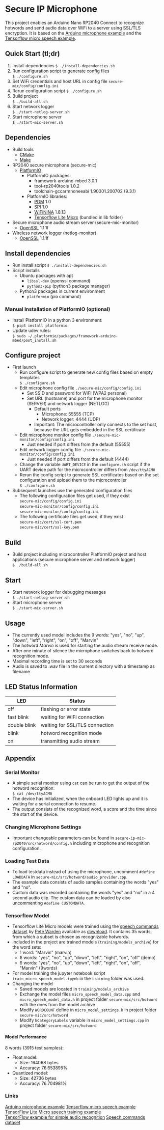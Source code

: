 # Secure IP Microphone
This project enables an Arduino Nano RP2040 Connect to recognize hotwords and send audio data over WiFi to a server using SSL/TLS encryption. 
It is based on the [Arduino microphone example](https://docs.arduino.cc/tutorials/nano-rp2040-connect/rp2040-microphone-basics) and the [Tensorflow micro speech example](https://github.com/tensorflow/tflite-micro/tree/main/tensorflow/lite/micro/examples/micro_speech).

## Quick Start (tl;dr)
1. Install dependencies
  `$ ./install-dependencies.sh`
2. Run configuration script to generate config files  
  `$ ./configure.sh`
3. Set WiFi credentials and host URL in config file `secure-mic/config/config.ini`
4. Rerun configuration script
  `$ ./configure.sh`
5. Build project  
  `$ ./build-all.sh`
6. Start network logger  
  `$ ./start-netlog-server.sh`
7. Start microphone server  
  `$ ./start-mic-server.sh`

## Dependencies
- Build tools
  - [CMake](https://cmake.org/)
  - [Make](https://www.gnu.org/software/make)
- RP2040 secure microphone (secure-mic)
  - [PlatformIO](https://platformio.org) 
    - PlatformIO packages:  
      - framework-arduino-mbed 3.0.1   
      - tool-rp2040tools 1.0.2   
      - toolchain-gccarmnoneeabi 1.90301.200702 (9.3.1)  
    - PlatformIO libraries:  
      - [PDM](https://docs.arduino.cc/learn/built-in-libraries/pdm) 1.0
      - [SPI](https://www.arduino.cc/reference/en/language/functions/communication/spi) 1.0
      - [WiFiNINA](https://github.com/arduino-libraries/WiFiNINA) 1.8.13
      - [Tensorflow Lite Micro](https://github.com/tensorflow/tflite-micro) (bundled in lib folder)  
- Secure microphone audio stream server (secure-mic-monitor)
  - [OpenSSL](https://www.openssl.org) 1.1.1f  
- Wireless network logger (netlog-monitor)
  - [OpenSSL](https://www.openssl.org) 1.1.1f  

## Install dependencies
- Run install script
  `$ ./install-dependencies.sh`
- Script installs
  - Ubuntu packages with apt
    - `libssl-dev` (openssl command)
    - `python3-pip` (python3 package manager)
  - Python3 packages in current environment
    - `platformio` (pio command)

### Manual Installation of PlatformIO (optional)
- Install PlatformIO in a python 3 environment:  
  `$ pip3 install platformio`  
- Update udev rules:  
  `$ sudo ~/.platformio/packages/framework-arduino-mbed/post_install.sh`  

## Configure project
- First launch
  - Run configure script to generate new config files based on empty templates  
    `$ ./configure.sh`
  - Edit microphone config file `./secure-mic/config/config.ini`
    - Set SSID and password for WiFi (WPA2 personal)
    - Set URL (hostname) and port for the microphone monitor (SERVER) and network logger (NETLOG)
      - Default ports
        - Microphone: 55555 (TCP)
        - Network logger: 4444 (UDP)
      - Important: The microcontroller only connects to the set host, because the URL gets embedded in the SSL certificate
  - Edit microphone monitor config file `./secure-mic-monitor/config/config.ini`
    - Just needed if port differs from the default (55555)
  - Edit network logger config file `./secure-mic-monitor/config/config.ini`
    - Just needed if port differs from the default (4444)
  - Change the variable `UART_DEVICE` in the `configure.sh` script if the UART device path for the microcontroller differs from `/dev/ttyACM0`
  - Rerun the config script to generate SSL certificates based on the set configuration and upload them to the microcontroller  
    `$ ./configure.sh`
- Subsequent launches use the generated configuration files
  - The following configuration files get used, if they exist  
    `secure-mic/config/config.ini`  
    `secure-mic-monitor/config/config.ini`  
    `secure-mic-monitor/config/config.ini`  
  - The following certificate files get used, if they exist  
    `secure-mic/cert/ssl-cert.pem`  
    `secure-mic/cert/ssl-key.pem`  

## Build
- Build project including microcontroller PlatformIO project and host applications (secure microphone server and network logger)  
  `$ ./build-all.sh`

## Start
- Start network logger for debugging messages  
  `$ ./start-netlog-server.sh`
- Start microphone server  
  `$ ./start-mic-server.sh`  

## Usage
- The currently used model includes the 9 words: "yes", "no", "up", "down", "left", "right", "on", "off", "Marvin"
- The hotword *Marvin* is used for starting the audio stream receive mode.
- After one minute of silence the microphone switches back to hotword recognition mode.
- Maximal recording time is set to 30 seconds
- Audio is saved to .wav file in the current directory with a timestamp as filename 

## LED Status Information
| LED           | Status                         |
|---------------|--------------------------------|
| off           | flashing or error state        |
| fast blink    | waiting for WiFi connection    |
| double blink  | waiting for SSL/TLS connection |
| blink         | hotword recognition mode       |
| on            | transmitting audio stream      |


## Appendix
### Serial Monitor
- A simple serial monitor using `cat` can be run to get the output of the hotword recognition:  
  `$ cat /dev/ttyACM0`  
- The device has initialized, when the onboard LED lights up and it is waiting for a serial connection to resume.  
- The output consists of the recognized word, a score and the time since the start of the device.  

### Changing Microphone Settings
- Important changeable parameters can be found in `secure-ip-mic-rp2040/src/hotword/config.h` including microphone and recognition configuration.

### Loading Test Data
- To load testdata instead of using the microphone, uncomment `#define LOADDATA` in `secure-mic/src/hotword/audio_provider.cpp`.  
- The example data consists of audio samples containing the words "yes" and "no".  
- Custom data was recorded containing the words "yes" and "no" in a 4 second audio clip. The custom data can be loaded by also uncommenting `#define CUSTOMDATA`.

### Tensorflow Model
- Tensorflow Lite Micro models were trained using the [speech commands dataset](https://www.tensorflow.org/datasets/catalog/speech_commands) by [Pete Warden](https://arxiv.org/abs/1804.03209) available as [download](http://download.tensorflow.org/data/speech_commands_v0.02.tar.gz). It contains 35 words, from which a subset is chosen as recognizable hotwords.  
- Included in the project are trained models (`training/models_archive`) for the word sets:  
  - 1 word: "Marvin" (marvin)
  - 8 words: "yes", "no", "up", "down", "left", "right", "on", "off" (demo)
  - 9 words: "yes", "no", "up", "down", "left", "right", "on", "off", "Marvin" (9words)
- For model training the jupyter notebook script `train_micro_speech_model.ipynb` in the `training` folder was used.
- Changing the model
  - Saved models are located in `training/models_archive`
  - Exchange the model files `micro_speech_model_data.cpp` and `micro_speech_model_data.h` in project folder `secure-mic/src/hotword` with the ones from the model archive
  - Modify `WORDCOUNT` define in `micro_model_settings.h` in project folder `secure-mic/src/hotword`
  - Modify `kCategoryLabels` variable in `micro_model_settings.cpp` in project folder `secure-mic/src/hotword`

#### Model Performance
8 words (3915 test samples):  
- Float model:  
  - Size: 164068 bytes  
  - Accuracy: 76.653895%  
- Quantized model:  
  - Size: 42736 bytes  
  - Accuracy: 76.704981%

### Links
[Arduino microphone example](https://docs.arduino.cc/tutorials/nano-rp2040-connect/rp2040-microphone-basics)
[Tensorflow micro speech example](https://github.com/tensorflow/tflite-micro/tree/main/tensorflow/lite/micro/examples/micro_speech)
[TensorFlow Lite Micro speech training example](https://github.com/tensorflow/tflite-micro/tree/main/tensorflow/lite/micro/examples/micro_speech/train)  
[TensorFlow example for simple audio recognition](https://www.tensorflow.org/tutorials/audio/simple_audio)
[Speech commands dataset](https://www.tensorflow.org/datasets/catalog/speech_commands)
